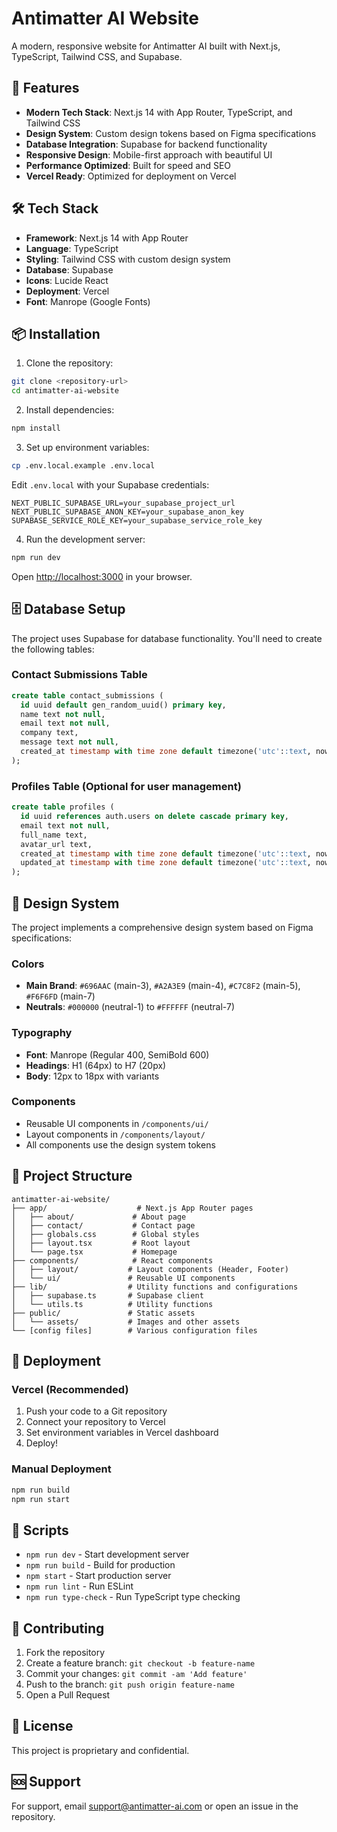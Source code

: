 # Antimatter AI Website

A modern, responsive website for Antimatter AI built with Next.js, TypeScript, Tailwind CSS, and Supabase.

## 🚀 Features

- **Modern Tech Stack**: Next.js 14 with App Router, TypeScript, and Tailwind CSS
- **Design System**: Custom design tokens based on Figma specifications
- **Database Integration**: Supabase for backend functionality
- **Responsive Design**: Mobile-first approach with beautiful UI
- **Performance Optimized**: Built for speed and SEO
- **Vercel Ready**: Optimized for deployment on Vercel

## 🛠️ Tech Stack

- **Framework**: Next.js 14 with App Router
- **Language**: TypeScript
- **Styling**: Tailwind CSS with custom design system
- **Database**: Supabase
- **Icons**: Lucide React
- **Deployment**: Vercel
- **Font**: Manrope (Google Fonts)

## 📦 Installation

1. Clone the repository:
```bash
git clone <repository-url>
cd antimatter-ai-website
```

2. Install dependencies:
```bash
npm install
```

3. Set up environment variables:
```bash
cp .env.local.example .env.local
```

Edit `.env.local` with your Supabase credentials:
```
NEXT_PUBLIC_SUPABASE_URL=your_supabase_project_url
NEXT_PUBLIC_SUPABASE_ANON_KEY=your_supabase_anon_key
SUPABASE_SERVICE_ROLE_KEY=your_supabase_service_role_key
```

4. Run the development server:
```bash
npm run dev
```

Open [http://localhost:3000](http://localhost:3000) in your browser.

## 🗄️ Database Setup

The project uses Supabase for database functionality. You'll need to create the following tables:

### Contact Submissions Table
```sql
create table contact_submissions (
  id uuid default gen_random_uuid() primary key,
  name text not null,
  email text not null,
  company text,
  message text not null,
  created_at timestamp with time zone default timezone('utc'::text, now()) not null
);
```

### Profiles Table (Optional for user management)
```sql
create table profiles (
  id uuid references auth.users on delete cascade primary key,
  email text not null,
  full_name text,
  avatar_url text,
  created_at timestamp with time zone default timezone('utc'::text, now()) not null,
  updated_at timestamp with time zone default timezone('utc'::text, now()) not null
);
```

## 🎨 Design System

The project implements a comprehensive design system based on Figma specifications:

### Colors
- **Main Brand**: `#696AAC` (main-3), `#A2A3E9` (main-4), `#C7C8F2` (main-5), `#F6F6FD` (main-7)
- **Neutrals**: `#000000` (neutral-1) to `#FFFFFF` (neutral-7)

### Typography
- **Font**: Manrope (Regular 400, SemiBold 600)
- **Headings**: H1 (64px) to H7 (20px)
- **Body**: 12px to 18px with variants

### Components
- Reusable UI components in `/components/ui/`
- Layout components in `/components/layout/`
- All components use the design system tokens

## 📁 Project Structure

```
antimatter-ai-website/
├── app/                    # Next.js App Router pages
│   ├── about/             # About page
│   ├── contact/           # Contact page
│   ├── globals.css        # Global styles
│   ├── layout.tsx         # Root layout
│   └── page.tsx           # Homepage
├── components/            # React components
│   ├── layout/           # Layout components (Header, Footer)
│   └── ui/               # Reusable UI components
├── lib/                  # Utility functions and configurations
│   ├── supabase.ts       # Supabase client
│   └── utils.ts          # Utility functions
├── public/               # Static assets
│   └── assets/           # Images and other assets
└── [config files]        # Various configuration files
```

## 🚀 Deployment

### Vercel (Recommended)

1. Push your code to a Git repository
2. Connect your repository to Vercel
3. Set environment variables in Vercel dashboard
4. Deploy!

### Manual Deployment

```bash
npm run build
npm run start
```

## 🔧 Scripts

- `npm run dev` - Start development server
- `npm run build` - Build for production
- `npm start` - Start production server
- `npm run lint` - Run ESLint
- `npm run type-check` - Run TypeScript type checking

## 🤝 Contributing

1. Fork the repository
2. Create a feature branch: `git checkout -b feature-name`
3. Commit your changes: `git commit -am 'Add feature'`
4. Push to the branch: `git push origin feature-name`
5. Open a Pull Request

## 📄 License

This project is proprietary and confidential.

## 🆘 Support

For support, email support@antimatter-ai.com or open an issue in the repository. 